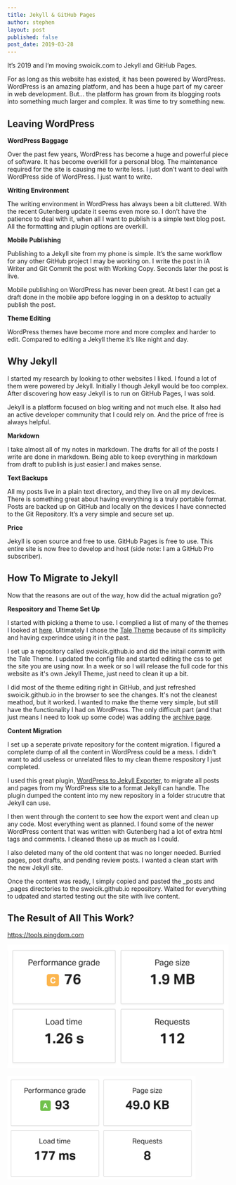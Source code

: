 ```yaml
---
title: Jekyll & GitHub Pages
author: stephen
layout: post
published: false
post_date: 2019-03-28
---
```

It’s 2019 and I’m moving swoicik.com to Jekyll and GitHub Pages. 

For as long as this website has existed, it has been powered by WordPress. WordPress is an amazing platform, and has been a huge part of my career in web development. But... the platform has grown from its blogging roots into something much larger and complex. It was time to try something new. 

## Leaving WordPress  

**WordPress Baggage**

Over the past few years, WordPress has become a huge and powerful piece of software. It has become overkill for a personal blog. The maintenance required for the site is causing me to write less. I just don’t want to deal with WordPress side of WordPress. I just want to write. 

**Writing Environment**

The writing environment in WordPress has always been a bit cluttered. With the recent Gutenberg update it seems even more so. I don’t have the patience to deal with it, when all I want to publish is a simple text blog post. All the formatting and plugin options are overkill. 

**Mobile Publishing**

Publishing to a Jekyll site from my phone is simple. It’s the same workflow for any other GitHub project I may be working on. I write the post in iA Writer and Git Commit the post with Working Copy. Seconds later the post is live. 

Mobile publishing on WordPress has never been great. At best I can get a draft done in the mobile app before logging in on a desktop to actually publish the post. 

**Theme Editing**

WordPress themes have become more and more complex and harder to edit. Compared to editing a Jekyll theme it’s like night and day. 

## Why Jekyll 

I started my research by looking to other websites I liked. I found a lot of them were powered by Jekyll. Initially I though Jekyll would be too complex. After discovering how easy Jekyll is to run on GitHub Pages, I was sold. 

Jekyll is a platform focused on blog writing and not much else. It also had an active developer community that I could rely on. And the price of free is always helpful. 

**Markdown**

I take almost all of my notes in markdown. The drafts for all of the posts I write are done in markdown. Being able to keep everything in markdown from draft to publish is just easier.l and makes sense. 

**Text Backups**

All my posts live in a plain text directory, and they live on all my devices. There is something great about having everything is a truly portable format. Posts are backed up on GitHub and locally on the devices I have connected to the Git Repository. It’s a very simple and secure set up. 

**Price**

Jekyll is open source and free to use. GitHub Pages is free to use. This entire site is now free to develop and host (side note: I am a GitHub Pro subscriber). 

## How To Migrate to Jekyll 

Now that the reasons are out of the way, how did the actual migration go?

**Respository and Theme Set Up**

I started with picking a theme to use. I complied a list of many of the themes I looked at [here](https://github.com/swoicik/Jekyll-Resources). Ultimately I chose the [Tale Theme](https://github.com/chesterhow/tale) because of its simplicity and having experindce using it in the past.  

I set up a repository called swoicik.github.io and did the initail committ with the Tale Theme. I updated the config file and started editing the css to get the site you are using now. In a week or so I will release the full code for this website as it's own Jekyll Theme, just need to clean it up a bit. 

I did most of the theme editing right in GitHub, and just refreshed swoicik.github.io in the browser to see the changes. It's not the cleanest meathod, but it worked. I wanted to make the theme very simple, but still have the functionality I had on WordPress. The only difficult part (and that just means I need to look up some code) was adding the [archive page](/archive). 

**Content Migration**

I set up a seperate private repository for the content migration. I figured a complete dump of all the content in WordPress could be a mess. I didn't want to add useless or unrelated files to my clean theme respository I just completed. 

I used this great plugin, [WordPress to Jekyll Exporter](https://github.com/benbalter/wordpress-to-jekyll-exporter), to migrate all posts and pages from my WordPress site to a format Jekyll can handle. The plugin dumped the content into my new repository in a folder strucutre that Jekyll can use. 

I then went through the content to see how the export went and clean up any code. Most everything went as planned. I found some of the newer WordPress content that was written with Gutenberg had a lot of extra html tags and comments. I cleaned these up as much as I could. 

I also deleted many of the old content that was no longer needed. Burried pages, post drafts, and pending review posts. I wanted a clean start with the new Jekyll site.

Once the content was ready, I simply copied and pasted the _posts and _pages directories to the swoicik.github.io repository. Waited for everything to udpated and started testing out the site with live content. 

## The Result of All This Work? 

https://tools.pingdom.com

![WordPress Speed Test](/assets/img/wordpress-speed-test.png)

![Jekyll Speed Test](/assets/img/jekyll-speed-test.png)


